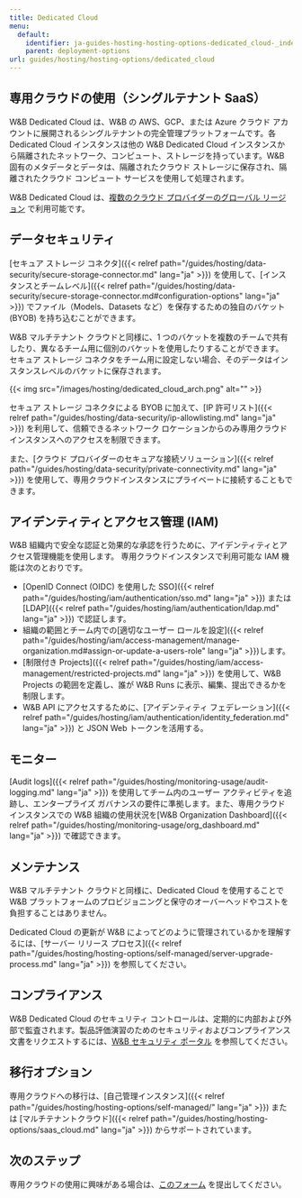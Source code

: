 ```yaml
---
title: Dedicated Cloud
menu:
  default:
    identifier: ja-guides-hosting-hosting-options-dedicated_cloud-_index
    parent: deployment-options
url: guides/hosting/hosting-options/dedicated_cloud
---
```


## 専用クラウドの使用（シングルテナント SaaS）

W&B Dedicated Cloud は、W&B の AWS、GCP、または Azure クラウド アカウントに展開されるシングルテナントの完全管理プラットフォームです。各 Dedicated Cloud インスタンスは他の W&B Dedicated Cloud インスタンスから隔離されたネットワーク、コンピュート、ストレージを持っています。W&B 固有のメタデータとデータは、隔離されたクラウド ストレージに保存され、隔離されたクラウド コンピュート サービスを使用して処理されます。

W&B Dedicated Cloud は、[複数のクラウド プロバイダーのグローバル リージョン](./dedicated_regions.md) で利用可能です。

## データセキュリティ

[セキュア ストレージ コネクタ]({{< relref path="/guides/hosting/data-security/secure-storage-connector.md" lang="ja" >}}) を使用して、[インスタンスとチームレベル]({{< relref path="/guides/hosting/data-security/secure-storage-connector.md#configuration-options" lang="ja" >}}) でファイル（Models、Datasets など）を保存するための独自のバケット (BYOB) を持ち込むことができます。

W&B マルチテナント クラウドと同様に、1 つのバケットを複数のチームで共有したり、異なるチーム用に個別のバケットを使用したりすることができます。 セキュア ストレージ コネクタをチーム用に設定しない場合、そのデータはインスタンスレベルのバケットに保存されます。

{{< img src="/images/hosting/dedicated_cloud_arch.png" alt="" >}}

セキュア ストレージ コネクタによる BYOB に加えて、[IP 許可リスト]({{< relref path="/guides/hosting/data-security/ip-allowlisting.md" lang="ja" >}}) を利用して、信頼できるネットワーク ロケーションからのみ専用クラウド インスタンスへのアクセスを制限できます。

また、[クラウド プロバイダーのセキュアな接続ソリューション]({{< relref path="/guides/hosting/data-security/private-connectivity.md" lang="ja" >}}) を使用して、専用クラウドインスタンスにプライベートに接続することもできます。

## アイデンティティとアクセス管理 (IAM)

W&B 組織内で安全な認証と効果的な承認を行うために、アイデンティティとアクセス管理機能を使用します。 専用クラウドインスタンスで利用可能な IAM 機能は次のとおりです。

* [OpenID Connect (OIDC) を使用した SSO]({{< relref path="/guides/hosting/iam/authentication/sso.md" lang="ja" >}}) または [LDAP]({{< relref path="/guides/hosting/iam/authentication/ldap.md" lang="ja" >}}) で認証します。
* 組織の範囲とチーム内での[適切なユーザー ロールを設定]({{< relref path="/guides/hosting/iam/access-management/manage-organization.md#assign-or-update-a-users-role" lang="ja" >}})します。
* [制限付き Projects]({{< relref path="/guides/hosting/iam/access-management/restricted-projects.md" lang="ja" >}}) を使用して、W&B Projects の範囲を定義し、誰が W&B Runs に表示、編集、提出できるかを制限します。
* W&B API にアクセスするために、[アイデンティティ フェデレーション]({{< relref path="/guides/hosting/iam/authentication/identity_federation.md" lang="ja" >}}) と JSON Web トークンを活用する。

## モニター

[Audit logs]({{< relref path="/guides/hosting/monitoring-usage/audit-logging.md" lang="ja" >}}) を使用してチーム内のユーザー アクティビティを追跡し、エンタープライズ ガバナンスの要件に準拠します。また、専用クラウド インスタンスでの W&B 組織の使用状況を[W&B Organization Dashboard]({{< relref path="/guides/hosting/monitoring-usage/org_dashboard.md" lang="ja" >}}) で確認できます。

## メンテナンス

W&B マルチテナント クラウドと同様に、Dedicated Cloud を使用することで W&B プラットフォームのプロビジョニングと保守のオーバーヘッドやコストを負担することはありません。

Dedicated Cloud の更新が W&B によってどのように管理されているかを理解するには、[サーバー リリース プロセス]({{< relref path="/guides/hosting/hosting-options/self-managed/server-upgrade-process.md" lang="ja" >}}) を参照してください。

## コンプライアンス

W&B Dedicated Cloud のセキュリティ コントロールは、定期的に内部および外部で監査されます。製品評価演習のためのセキュリティおよびコンプライアンス文書をリクエストするには、[W&B セキュリティ ポータル](https://security.wandb.ai/) を参照してください。

## 移行オプション

専用クラウドへの移行は、[自己管理インスタンス]({{< relref path="/guides/hosting/hosting-options/self-managed/" lang="ja" >}}) または [マルチテナントクラウド]({{< relref path="/guides/hosting/hosting-options/saas_cloud.md" lang="ja" >}}) からサポートされています。

## 次のステップ

専用クラウドの使用に興味がある場合は、[このフォーム](https://wandb.ai/site/for-enterprise/dedicated-saas-trial) を提出してください。